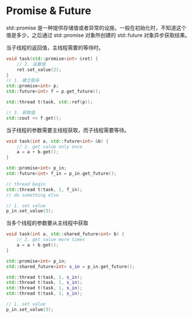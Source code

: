# Promise & Future

std::promise 是一种提供存储值或者异常的设施，一般在初始化时，不知道这个值是多少，之后通过 std::promise 对象所创建的 std::future 对象异步获取结果。


当子线程的返回值，主线程需要的等待时。
```cpp
void task(std::promise<int> &ret) {
    // 2. 设置值  
    ret.set_value(2);
}
// 1. 建立联系
std::promise<int> p;
std::future<int> f = p.get_future();

std::thread t(task, std::ref(p));

// 3. 获取值
std::cout << f.get();

```

当子线程的参数需要主线程获取，而子线程需要等待。

```cpp
void task(int a, std::future<int> &b) {
    // 2. get value only once
    a = a + b.get();
}

std::promise<int> p_in;
std::future<int> f_in = p_in.get_future();

// thread begin
std::thread t(task, 1, f_in);
// do something else

// 1. set value
p_in.set_value(3);

```

当多个线程的参数要从主线程中获取

```cpp
void task(int a, std::shared_future<int> b) {
    // 2. get value more times
    a = a + b.get();    
}

std::promise<int> p_in;
std::shared_future<int> s_in = p_in.get_future();

std::thread t(task, 1, s_in);
std::thread t(task, 1, s_in);
std::thread t(task, 1, s_in);
std::thread t(task, 1, s_in);

// 1. set value
p_in.set_value(3);
```